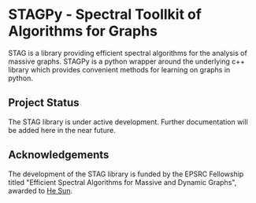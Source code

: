 # STAGPy - Spectral Toollkit of Algorithms for Graphs

STAG is a library providing efficient spectral algorithms for the analysis of massive graphs. STAGPy is a python wrapper around the underlying c++ library which provides convenient methods for learning on graphs in python.

## Project Status
The STAG library is under active development. Further documentation will be added here in the near future.

## Acknowledgements
The development of the STAG library is funded by the EPSRC Fellowship titled "Efficient Spectral Algorithms for Massive and Dynamic Graphs", awarded to [He Sun](https://homepages.inf.ed.ac.uk/hsun4/index.html).

